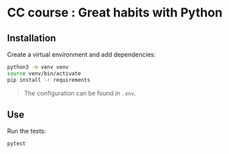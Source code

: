 # CC course : Great habits with Python


## Installation
Create a virtual environment and add dependencies:
```sh 
python3 -m venv venv
source venv/bin/activate
pip install -r requirements
```

> The configuration can be found in `.env`.

## Use 
Run the tests:
```sh 
pytest
```
